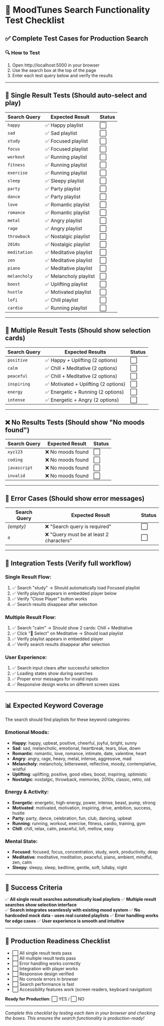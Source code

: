 # 🎵 MoodTunes Search Functionality Test Checklist

## ✅ Complete Test Cases for Production Search

### 🔍 **How to Test**
1. Open http://localhost:5000 in your browser
2. Use the search box at the top of the page
3. Enter each test query below and verify the results

---

## 📝 **Single Result Tests** (Should auto-select and play)

| Search Query | Expected Result | Status |
|--------------|----------------|---------|
| `happy` | ✅ Happy playlist | ⬜ |
| `sad` | ✅ Sad playlist | ⬜ |
| `study` | ✅ Focused playlist | ⬜ |
| `focus` | ✅ Focused playlist | ⬜ |
| `workout` | ✅ Running playlist | ⬜ |
| `fitness` | ✅ Running playlist | ⬜ |
| `exercise` | ✅ Running playlist | ⬜ |
| `sleep` | ✅ Sleepy playlist | ⬜ |
| `party` | ✅ Party playlist | ⬜ |
| `dance` | ✅ Party playlist | ⬜ |
| `love` | ✅ Romantic playlist | ⬜ |
| `romance` | ✅ Romantic playlist | ⬜ |
| `metal` | ✅ Angry playlist | ⬜ |
| `rage` | ✅ Angry playlist | ⬜ |
| `throwback` | ✅ Nostalgic playlist | ⬜ |
| `2010s` | ✅ Nostalgic playlist | ⬜ |
| `meditation` | ✅ Meditative playlist | ⬜ |
| `zen` | ✅ Meditative playlist | ⬜ |
| `piano` | ✅ Meditative playlist | ⬜ |
| `melancholy` | ✅ Melancholy playlist | ⬜ |
| `boost` | ✅ Uplifting playlist | ⬜ |
| `hustle` | ✅ Motivated playlist | ⬜ |
| `lofi` | ✅ Chill playlist | ⬜ |
| `cardio` | ✅ Running playlist | ⬜ |

---

## 🎯 **Multiple Result Tests** (Should show selection cards)

| Search Query | Expected Results | Status |
|--------------|------------------|---------|
| `positive` | ✅ Happy + Uplifting (2 options) | ⬜ |
| `calm` | ✅ Chill + Meditative (2 options) | ⬜ |
| `peaceful` | ✅ Chill + Meditative (2 options) | ⬜ |
| `inspiring` | ✅ Motivated + Uplifting (2 options) | ⬜ |
| `energy` | ✅ Energetic + Running (2 options) | ⬜ |
| `intense` | ✅ Energetic + Angry (2 options) | ⬜ |

---

## ❌ **No Results Tests** (Should show "No moods found")

| Search Query | Expected Result | Status |
|--------------|----------------|---------|
| `xyz123` | ❌ No moods found | ⬜ |
| `coding` | ❌ No moods found | ⬜ |
| `javascript` | ❌ No moods found | ⬜ |
| `invalid` | ❌ No moods found | ⬜ |

---

## 🚫 **Error Cases** (Should show error messages)

| Search Query | Expected Result | Status |
|--------------|----------------|---------|
| *(empty)* | ❌ "Search query is required" | ⬜ |
| `a` | ❌ "Query must be at least 2 characters" | ⬜ |

---

## 🎵 **Integration Tests** (Verify full workflow)

### Single Result Flow:
1. ✅ Search "study" → Should automatically load Focused playlist
2. ✅ Verify playlist appears in embedded player below
3. ✅ Verify "Close Player" button works
4. ✅ Search results disappear after selection

### Multiple Result Flow:
1. ✅ Search "calm" → Should show 2 cards: Chill + Meditative
2. ✅ Click "🧘 Select" on Meditative → Should load playlist
3. ✅ Verify playlist appears in embedded player
4. ✅ Verify search results disappear after selection

### User Experience:
1. ✅ Search input clears after successful selection
2. ✅ Loading states show during searches
3. ✅ Proper error messages for invalid inputs
4. ✅ Responsive design works on different screen sizes

---

## 📊 **Expected Keyword Coverage**

The search should find playlists for these keyword categories:

### Emotional Moods:
- **Happy**: happy, upbeat, positive, cheerful, joyful, bright, sunny
- **Sad**: sad, melancholic, emotional, heartbreak, tears, blue, down
- **Romantic**: romantic, love, romance, intimate, date, valentine, heart
- **Angry**: angry, rage, heavy, metal, intense, aggressive, mad
- **Melancholy**: melancholy, bittersweet, reflective, moody, contemplative, wistful
- **Uplifting**: uplifting, positive, good vibes, boost, inspiring, optimistic
- **Nostalgic**: nostalgic, throwback, memories, 2010s, classic, retro, old

### Energy & Activity:
- **Energetic**: energetic, high-energy, power, intense, beast, pump, strong
- **Motivated**: motivated, motivation, inspiring, drive, ambition, success, hustle
- **Party**: party, dance, celebration, fun, club, dancing, upbeat
- **Running**: running, workout, exercise, fitness, cardio, training, gym
- **Chill**: chill, relax, calm, peaceful, lofi, mellow, easy

### Mental State:
- **Focused**: focused, focus, concentration, study, work, productivity, deep
- **Meditative**: meditative, meditation, peaceful, piano, ambient, mindful, zen, calm
- **Sleepy**: sleepy, sleep, bedtime, gentle, soft, lullaby, night

---

## 🎯 **Success Criteria**

✅ **All single result searches automatically load playlists**
✅ **Multiple result searches show selection interface**  
✅ **Search integrates seamlessly with existing mood system**
✅ **No hardcoded mock data - uses real curated playlists**
✅ **Error handling works for edge cases**
✅ **User experience is smooth and intuitive**

---

## 🚀 **Production Readiness Checklist**

- ⬜ All single result tests pass
- ⬜ All multiple result tests pass  
- ⬜ Error handling works correctly
- ⬜ Integration with player works
- ⬜ Responsive design verified
- ⬜ No console errors in browser
- ⬜ Search performance is fast
- ⬜ Accessibility features work (screen readers, keyboard navigation)

**Ready for Production**: ⬜ YES / ⬜ NO

---

*Complete this checklist by testing each item in your browser and checking the boxes. This ensures the search functionality is production-ready!*